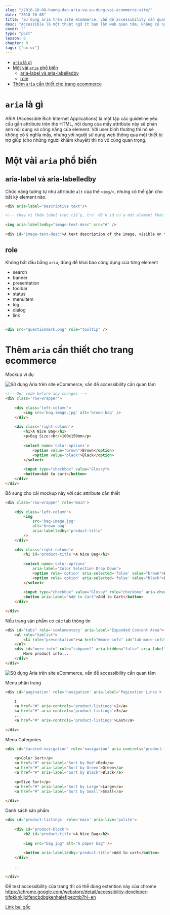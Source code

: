 ```yaml
---
slug: "/2018-10-08-huong-dan-aria-va-su-dung-voi-ecommerce-site/"
date: "2018-10-08"
title: "Sử dụng aria trên site eCommerce, vấn đề accessibility cần quan tâm"
desc: "Accessible là một thuật ngữ ít bạn làm web quan tâm, không có nghĩa là nó không tồn tại, cùng tham khảo những aria nào cần bổ sung cho trang ecommerce"
cover: ""
type: "post"
lesson: 0
chapter: 0
tags: ["ux-ui"]
---
```


<!-- TOC -->

- [`aria` là gì](#aria-là-gì)
- [Một vài `aria` phổ biến](#một-vài-aria-phổ-biến)
  - [aria-label và aria-labelledby](#aria-label-và-aria-labelledby)
  - [role](#role)
- [Thêm `aria` cần thiết cho trang ecommerce](#thêm-aria-cần-thiết-cho-trang-ecommerce)

<!-- /TOC -->

# `aria` là gì

ARIA (Accessible Rich Internet Applications) là một tập các guideline yêu cầu gắn attribute trên thẻ HTML, nội dung của mấy attribute này sẽ phản ánh nội dung và công năng của element. Với user bình thường thì nó sẽ không có ý nghĩa mấy, nhưng với người sử dụng web thông qua một thiết bị trợ giúp (cho những người khiếm khuyết) thì nó vô cùng quan trọng.

# Một vài `aria` phổ biến

## aria-label và aria-labelledby

Chức năng tương tự như attribute `alt` của thẻ `<img/>`, nhưng có thể gắn cho bất kỳ element nào.

```html
<div aria-label="Descriptive text"/>

<!-- thay vì thêm label trực tiếp, trỏ đến id của một element khác để làm label -->
 
<img aria-labelledby="image-text-desc" src="#" />
 
<div id="image-text-desc">A text description of the image, visible on the screen</div>

```

## role

Không bắt đầu bằng `aria`, dùng để khai báo công dụng của từng element

- search
- banner
- presentation
- toolbar
- status
- menuitem
- log
- dialog
- link

```html
 
<div src="questionmark.png" role="tooltip" />
```

# Thêm `aria` cần thiết cho trang ecommerce

Mockup ví dụ

![Sử dụng Aria trên site eCommerce, vấn đề accessibility cần quan tâm](https://cms-assets.tutsplus.com/uploads/users/1526/posts/31890/image/untitled_page.png)

```html
<!-- Our code before any changes -->
<div class='row-wrapper'>
 
    <div class='left-column'>
        <img src='bag-image.jpg' alt='brown bag' />
    </div>
 
    <div class='right-column'>
        <h1>A Nice Bag</h1>
        <p>Bag Size:<br/>100x150mm</p>
 
        <select name='color-options'>
            <option value="brown">Brown</option>
            <option value="black">Black</option>
        </select>
 
        <input type="checkbox" value="Glossy"> 
        <button>Add to cart</button>
    </div> 
</div>
```

Bổ sung cho cái mockup này với các attribute cần thiết

```html
<div class='row-wrapper' role='main'>
 
    <div class='left-column'>
        <img
            src='bag-image.jpg'
            alt='brown bag'
            aria-labelledby='product-title'
        />
    </div>
 
    <div class='right-column'>
        <h1 id='product-title'>A Nice Bag</h1>
         
        <select name='color-options'
            aria-label='Color Selection Drop Down'>
            <option role='option' aria-selected='false' value="brown">Brown</option>
            <option role='option' aria-selected='false' value="black">Black</option>
        </select>
     
        <input type="checkbox" value="Glossy" role="checkbox" aria-checked="false" aria-label='Glossy Bag?'><br>
        <button aria-label="Add to Cart">Add to Cart</button>
    </div>
     
</div>
```

Nếu trang sản phẩm có các tab thông tin

```html
<div id="tabs" role='comlementary' aria-label="Expanded Content Area">
    <ul role="tablist">
        <li role="presentation"><a href="#more-info" id="tab-more-info" role="tab" aria-selected="true" tabindex="0">Product Info</a></li>
    </ul>
    <div id="more-info" role="tabpanel" aria-hidden="false" aria-labelledby="tab-more-info">
        More product info...
    </div>
</div>
```

![Sử dụng Aria trên site eCommerce, vấn đề accessibility cần quan tâm](https://cms-assets.tutsplus.com/uploads/users/769/posts/31890/image/untitled_page.png)

Menu phân trang

```html
<div id='pagination' role='navigation' aria-label='Pagination Links'>
 
    1
    <a href="#" aria-controls='product-listings'>2</a>
    <a href="#" aria-controls='product-listings'>3</a>
    ...
    <a href="#" aria-controls='product-listings'>Last</a>
 
</div>
```

Menu Categories

```html
<div id='faceted-navigation' role='navigation' aria-controls='product-listings'>
 
    <p>Color Sort</p>
    <a href="#" aria-label='Sort by Red'>Red</a>
    <a href="#" aria-label='Sort by Green'>Green</a>
    <a href="#" aria-label='Sort by Black'>Black</a>
 
    <p>Size Sort</p>
    <a href="#" aria-label='Sort by Large'>Large</a>
    <a href="#" aria-label='Sort by Small'>Small</a>
 
</div>
```

Danh sách sản phẩm

```html
<div id='product-listings' role='main' aria-live='polite'>
 
    <div id='product-block'>
        <h2 id='product-title'>A Nice Bag</h2>
 
        <img src="bag.jpg" alt="A paper bag" />
 
        <button aria-labelledby='product-title'>Add to cart</button>
    </div>
     
    ...
 
</div>
```

Để test accessibility của trang thì có thể dùng extention này của chrome  https://chrome.google.com/webstore/detail/accessibility-developer-t/fpkknkljclfencbdbgkenhalefipecmb?hl=en



[Link bài gốc](https://code.tutsplus.com/tutorials/hands-on-with-aria-ecommerce-implementations--cms-31890)